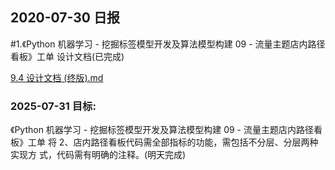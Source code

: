 ## 2020-07-30 日报

#1.《Python 机器学习 - 挖掘标签模型开发及算法模型构建 09 - 流量主题店内路径看板》工单
设计文档(已完成)

[9.4 设计文档 (终版).md](../gongdan/09%E3%80%8APython%20%E6%9C%BA%E5%99%A8%E5%AD%A6%E4%B9%A0%20-%20%E6%8C%96%E6%8E%98%E6%A0%87%E7%AD%BE%E6%A8%A1%E5%9E%8B%E5%BC%80%E5%8F%91%E5%8F%8A%E7%AE%97%E6%B3%95%E6%A8%A1%E5%9E%8B%E6%9E%84%E5%BB%BA%2009%20-%20%E6%B5%81%E9%87%8F%E4%B8%BB%E9%A2%98%E5%BA%97%E5%86%85%E8%B7%AF%E5%BE%84%E7%9C%8B%E6%9D%BF%E3%80%8B/1.%E8%AE%BE%E8%AE%A1%E6%96%87%E6%A1%A3/9.4%20%E8%AE%BE%E8%AE%A1%E6%96%87%E6%A1%A3%20%28%E7%BB%88%E7%89%88%29.md)

### 2025-07-31 目标:

《Python 机器学习 - 挖掘标签模型开发及算法模型构建 09 - 流量主题店内路径看板》工单
将
2、店内路径看板代码需全部指标的功能，需包括不分层、分层两种实现方
式，代码需有明确的注释。(明天完成)
